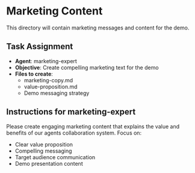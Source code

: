# Marketing Content

This directory will contain marketing messages and content for the demo.

## Task Assignment
- **Agent**: marketing-expert
- **Objective**: Create compelling marketing text for the demo
- **Files to create**: 
  - marketing-copy.md
  - value-proposition.md
  - Demo messaging strategy

## Instructions for marketing-expert
Please create engaging marketing content that explains the value and benefits of our agents collaboration system. Focus on:
- Clear value proposition
- Compelling messaging
- Target audience communication
- Demo presentation content
